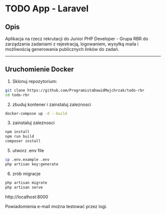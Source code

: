 # TODO App - Laravel

## Opis

Aplikacja na rzecz rekrutacji do Junior PHP Developer - Grupa RBR do zarządzania zadaniami z rejestracją, logowaniem, wysyłką maila i możliwością generowania publicznych linków do zadań.

---

## Uruchomienie Docker

1. Sklonuj repozytorium:

```bash
git clone https://github.com/ProgramistaDawidMajchrzak/todo-rbr
cd todo-rbr
```
2. zbuduj kontener i zainstaluj zaleznosci
```bash
docker-compose up -d --build
```
3. zainstaluj zaleznosci
```bash
npm install
npm run build
composer install
```
5. utworz .env file
```bash
cp .env.example .env
php artisan key:generate
```
6. zrób migracje
```bash
php artisan migrate
php artisan serve
```

http://localhost:8000

Powiadomienia e-mail można testować przez logi.
